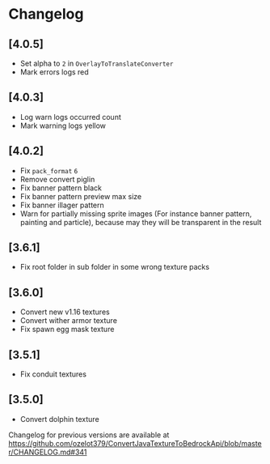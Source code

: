 # Changelog

## [4.0.5]
- Set alpha to `2` in `OverlayToTranslateConverter`
- Mark errors logs red

## [4.0.3]
- Log warn logs occurred count
- Mark warning logs yellow

## [4.0.2]
- Fix `pack_format` `6`
- Remove convert piglin
- Fix banner pattern black
- Fix banner pattern preview max size
- Fix banner illager pattern
- Warn for partially missing sprite images (For instance banner pattern, painting and particle), because may they will be transparent in the result

## [3.6.1]
- Fix root folder in sub folder in some wrong texture packs

## [3.6.0]
- Convert new v1.16 textures
- Convert wither armor texture
- Fix spawn egg mask texture

## [3.5.1]
- Fix conduit textures

## [3.5.0]
- Convert dolphin texture

Changelog for previous versions are available at https://github.com/ozelot379/ConvertJavaTextureToBedrockApi/blob/master/CHANGELOG.md#341
